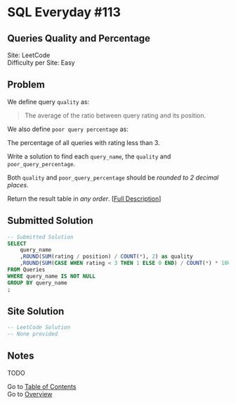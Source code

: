 # SQL Everyday \#113

## Queries Quality and Percentage

Site: LeetCode\
Difficulty per Site: Easy

## Problem

We define query `quality` as:

> The average of the ratio between query rating and its position.

We also define `poor query percentage` as:

The percentage of all queries with rating less than 3.

Write a solution to find each `query_name`, the `quality` and `poor_query_percentage`.

Both `quality` and `poor_query_percentage` should be *rounded to 2 decimal places*.

Return the result table in *any order*. [[Full Description](https://leetcode.com/problems/queries-quality-and-percentage/description/)]

## Submitted Solution

```sql
-- Submitted Solution
SELECT
    query_name
    ,ROUND(SUM(rating / position) / COUNT(*), 2) as quality
    ,ROUND(SUM(CASE WHEN rating < 3 THEN 1 ELSE 0 END) / COUNT(*) * 100, 2) AS poor_query_percentage
FROM Queries
WHERE query_name IS NOT NULL
GROUP BY query_name
;
```

## Site Solution

```sql
-- LeetCode Solution 
-- None provided
```

## Notes

TODO

Go to [Table of Contents](/README.md#contents)\
Go to [Overview](/README.md)

